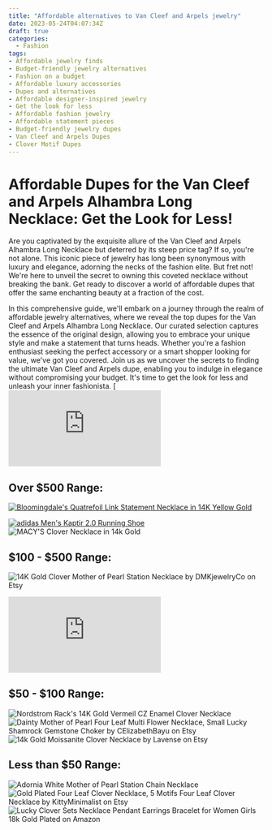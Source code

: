```yaml
---
title: "Affordable alternatives to Van Cleef and Arpels jewelry"
date: 2023-05-24T04:07:34Z
draft: true
categories:
  - Fashion
tags:
- Affordable jewelry finds
- Budget-friendly jewelry alternatives
- Fashion on a budget
- Affordable luxury accessories
- Dupes and alternatives
- Affordable designer-inspired jewelry
- Get the look for less
- Affordable fashion jewelry
- Affordable statement pieces
- Budget-friendly jewelry dupes
- Van Cleef and Arpels Dupes
- Clover Motif Dupes
---
```


# Affordable Dupes for the Van Cleef and Arpels Alhambra Long Necklace: Get the Look for Less!

Are you captivated by the exquisite allure of the Van Cleef and Arpels Alhambra Long Necklace but deterred by its steep price tag? If so, you're not alone. This iconic piece of jewelry has long been synonymous with luxury and elegance, adorning the necks of the fashion elite. But fret not! We're here to unveil the secret to owning this coveted necklace without breaking the bank. Get ready to discover a world of affordable dupes that offer the same enchanting beauty at a fraction of the cost.

In this comprehensive guide, we'll embark on a journey through the realm of affordable jewelry alternatives, where we reveal the top dupes for the Van Cleef and Arpels Alhambra Long Necklace. Our curated selection captures the essence of the original design, allowing you to embrace your unique style and make a statement that turns heads. Whether you're a fashion enthusiast seeking the perfect accessory or a smart shopper looking for value, we've got you covered. Join us as we uncover the secrets to finding the ultimate Van Cleef and Arpels dupe, enabling you to indulge in elegance without compromising your budget. It's time to get the look for less and unleash your inner fashionista.
[![Van Cleef and Arpels Alhambra Long Necklace](
https://www.vancleefarpels.com/us/en/collections/jewelry/alhambra/vcarp2r000---vintage-alhambra-long-necklace-20-motifs.html)



## Over $500 Range:
[![Bloomingdale's Quatrefoil Link Statement Necklace in 14K Yellow Gold](https://images.bloomingdalesassets.com/is/image/BLM/products/7/optimized/11857647_fpx.tif?op_sharpen=1&wid=700&fit=fit,1&$filtersm$&fmt=webp)](https://www.bloomingdales.com/shop/product/bloomingdales-quatrefoil-link-statement-necklace-in-14k-yellow-gold-100-exclusive?ID=4208538)

[![adidas Men's Kaptir 2.0 Running Shoe](https://m.media-amazon.com/images/I/81A5tRP5VMS._AC_UX325_.jpg)](https://www.amazon.com/adidas-Kaptir-Trail-Running-White/dp/B08N5MH4MN)
![MACY'S Clover Necklace in 14k Gold](https://www.macys.com/shop/product/clover-necklace-in-14k-gold?ID=2421915&pla_country=US&CAGPSPN=pla)


## $100 - $500 Range:
![14K Gold Clover Mother of Pearl Station Necklace by DMKjewelryCo on Etsy](https://www.etsy.com/listing/1159886931/14k-gold-clover-mother-of-pearl-station?ref=listing_page_ad_row-4&plkey=071e3cd0070633e6cce3ce69d06a906a356cf96c%3A1159886931&listing_id=1159886931&listing_slug=14k-gold-clover-mother-of-pearl-station)

![Kate Spade Heritage Bloom Scatter Necklace](https://www.katespade.com/products/heritage-bloom-scatter-necklace/KD304.html?frp=KD304%20Q2F)


<script async src="https://pagead2.googlesyndication.com/pagead/js/adsbygoogle.js"></script>
<!-- cpa -->
<ins class="adsbygoogle"
     style="display:block"
     data-ad-client="ca-pub-2843564932689995"
     data-ad-slot="3526097725"
     data-ad-format="auto"
     data-full-width-responsive="true"></ins>
<script>
     (adsbygoogle = window.adsbygoogle || []).push({});
</script>

## $50 - $100 Range:
![Nordstrom Rack's 14K Gold Vermeil CZ Enamel Clover Necklace](https://www.nordstromrack.com/s/gabi-rielle-14k-gold-vermeil-cz-enamel-clover-necklace/7149291?color=GOLD&size=one+size&utm_source=google&utm_medium=organic&utm_campaign=seo_shopping&utm_channel=low_nd_seo_shopping)
![Dainty Mother of Pearl Four Leaf Multi Flower Necklace, Small Lucky Shamrock Gemstone Choker by CElizabethBayu on Etsy](https://www.etsy.com/listing/1257724817/made-to-order-dainty-mother-of-pearl?ref=listing_page_ad_row-2&pro=1&plkey=20de4e2e2eecb52d1e2448d5fe232bd5d431f166%3A1257724817&listing_id=1257724817&listing_slug=made-to-order-dainty-mother-of-pearl)
![14k Gold Moissanite Clover Necklace by Lavense on Etsy](https://www.etsy.com/listing/1365990634/14k-gold-moissanite-clover-necklace?gpla=1&gao=1&)

## Less than $50 Range:
![Adornia White Mother of Pearl Station Chain Necklace](https://www.nordstromrack.com/s/white-mother-of-pearl-station-chain-necklace/6714003)
![Gold Plated Four Leaf Clover Necklace, 5 Motifs Four Leaf Clover Necklace by KittyMinimalist on Etsy](https://www.etsy.com/listing/1459568959/gold-plated-four-leaf-clover-necklace-5?click_key=798ee9cef47ce9689db53f2b2c1c0189c7b5e0f3%3A1459568959&click_sum=8c8db043&ref=related-2)
![Lucky Clover Sets Necklace Pendant Earrings Bracelet for Women Girls 18k Gold Plated on Amazon](https://www.amazon.com/dp/B0BY41H6V6/ref=sspa_dk_detail_3?psc=1&pd_rd_i=B0BY41H6V6&pd_rd_w=QzJzY&content-id=amzn1.sym.f734d1a2-0bf9-4a26-ad34-2e1b969a5a75&pf_rd_p=f734d1a2-0bf9-4a26-ad34-2e1b969a5a75&pf_rd_r=BDFDEE5342Q77S6817ZX&pd_rd_wg=stIiW&pd_rd_r=40b3e5cf-390f-409c-879a-dcebe02b4470&s=apparel&sp_csd=d2lkZ2V0TmFtZT1zcF9kZXRhaWw)
